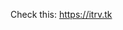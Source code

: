 Check this: https://itrv.tk

<!-- A graph diagram representing the network of connections of the [Kenneth Rainin Foundation](https://krfoundation.org/).

<iframe width="560" height="315" src="https://www.youtube.com/embed/y7DxbW9nwmo" frameborder="0" allow="accelerometer; autoplay; clipboard-write; encrypted-media; gyroscope; picture-in-picture" allowfullscreen></iframe> -->

